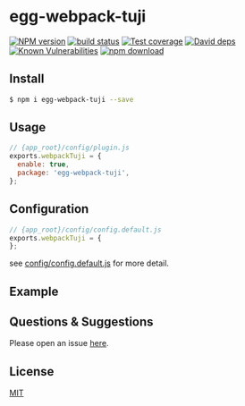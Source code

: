 # egg-webpack-tuji

[![NPM version][npm-image]][npm-url]
[![build status][travis-image]][travis-url]
[![Test coverage][codecov-image]][codecov-url]
[![David deps][david-image]][david-url]
[![Known Vulnerabilities][snyk-image]][snyk-url]
[![npm download][download-image]][download-url]

[npm-image]: https://img.shields.io/npm/v/egg-webpack-tuji.svg?style=flat-square
[npm-url]: https://npmjs.org/package/egg-webpack-tuji
[travis-image]: https://img.shields.io/travis/eggjs/egg-webpack-tuji.svg?style=flat-square
[travis-url]: https://travis-ci.org/eggjs/egg-webpack-tuji
[codecov-image]: https://img.shields.io/codecov/c/github/eggjs/egg-webpack-tuji.svg?style=flat-square
[codecov-url]: https://codecov.io/github/eggjs/egg-webpack-tuji?branch=master
[david-image]: https://img.shields.io/david/eggjs/egg-webpack-tuji.svg?style=flat-square
[david-url]: https://david-dm.org/eggjs/egg-webpack-tuji
[snyk-image]: https://snyk.io/test/npm/egg-webpack-tuji/badge.svg?style=flat-square
[snyk-url]: https://snyk.io/test/npm/egg-webpack-tuji
[download-image]: https://img.shields.io/npm/dm/egg-webpack-tuji.svg?style=flat-square
[download-url]: https://npmjs.org/package/egg-webpack-tuji

<!--
Description here.
-->

## Install

```bash
$ npm i egg-webpack-tuji --save
```

## Usage

```js
// {app_root}/config/plugin.js
exports.webpackTuji = {
  enable: true,
  package: 'egg-webpack-tuji',
};
```

## Configuration

```js
// {app_root}/config/config.default.js
exports.webpackTuji = {
};
```

see [config/config.default.js](config/config.default.js) for more detail.

## Example

<!-- example here -->

## Questions & Suggestions

Please open an issue [here](https://github.com/eggjs/egg/issues).

## License

[MIT](LICENSE)
